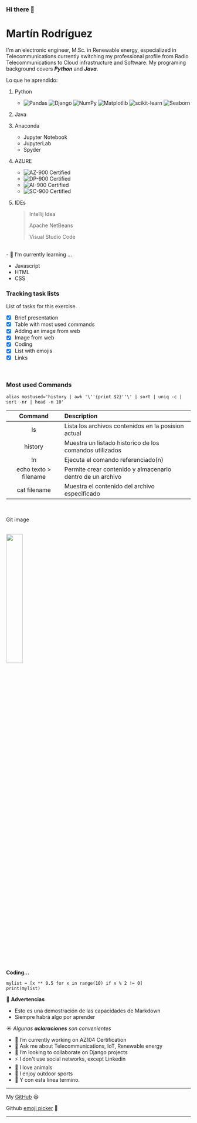 ### Hi there 👋

<!--
**M4rtR0d/M4rtR0d** is a ✨ _special_ ✨ repository because its `README.md` (this file) appears on your GitHub profile.-->

# Martín Rodríguez

I'm an electronic engineer, M.Sc. in Renewable energy, especialized in Telecommunications currently switching my professional profile from Radio Telecommunications to Cloud infrastructure and Software. My programing background covers ***Python*** and ***Java***.

Lo que he aprendido:

1. Python

   - ![Pandas](https://img.shields.io/badge/pandas-%23150458.svg?style=for-the-badge&logo=pandas&logoColor=white) ![Django](https://img.shields.io/badge/django-%23092E20.svg?style=for-the-badge&logo=django&logoColor=white) ![NumPy](https://img.shields.io/badge/numpy-%23013243.svg?style=for-the-badge&logo=numpy&logoColor=white) ![Matplotlib](https://img.shields.io/badge/Matplotlib-%23ffffff.svg?style=for-the-badge&logo=Matplotlib&logoColor=black) ![scikit-learn](https://img.shields.io/badge/scikit--learn-%23F7931E.svg?style=for-the-badge&logo=scikit-learn&logoColor=white) ![Seaborn](https://img.shields.io/badge/Seaborn-%23ffffff.svg?style=for-the-badge&logo=Seaborn&logoColor=black)
   
2. Java
   
3. Anaconda
   - Jupyter Notebook
   * JupyterLab
   * Spyder

4. AZURE
   * ![AZ-900](https://badgen.net/badge/icon/AZ-900?icon=azure&label) Certified
   * ![DP-900](https://badgen.net/badge/icon/DP-900?icon=azure&label) Certified
   * ![AI-900](https://badgen.net/badge/icon/AI-900?icon=azure&label) Certified
   * ![SC-900](https://badgen.net/badge/icon/SC-900?icon=azure&label) Certified
 
 5. IDEs
    > Intellij Idea
    > 
    > Apache NetBeans
    > 
    > Visual Studio Code

<br>  
- 🌱 I’m currently learning ...

* Javascript
* HTML
* CSS

### Tracking task lists

List of tasks for this exercise.

- [x] Brief presentation
- [x] Table with most used commands
- [x] Adding an image from web
- [x] Image from web
- [x] Coding
- [x] List with emojis
- [x] Links
<br>

### Most used Commands

```
alias mostused='history | awk '\''{print $2}''\' | sort | uniq -c | sort -nr | head -n 10'
```

|**Command**|**Description**|
|:---------:|:--------------|
|ls|Lista los archivos contenidos en la posision actual|
|history|Muestra un listado historico de los comandos utilizados|
|!n|Ejecuta el comando referenciado(n)|
|echo texto > filename|Permite crear contenido y almacenarlo dentro de un archivo|
|cat filename|Muestra el contenido del archivo especificado|
<br>

Git image

<br>
  <img src="https://git-scm.com/images/logos/downloads/Git-Logo-2Color.png" width="30%" height=30%/>
<br>

**Coding...**

```
mylist = [x ** 0.5 for x in range(10) if x % 2 != 0]
print(mylist)
```
   
:eyes: **Advertencias**
  - Esto es una demostración de las capacidades de Markdown
  - Siempre habrá algo por aprender
  

:sunny: *Algunas **aclaraciones** son convenientes*

- 🔭 I’m currently working on AZ104 Certification
- 💬 Ask me about Telecommunications, IoT, Renewable energy
- 👯 I’m looking to collaborate on Django projects
- ⚡ I don't use social networks, except Linkedin
- 🐘 I love animals
- 🐺 I enjoy outdoor sports
- 🐻 Y con esta línea termino.


***
My [GitHub](https://github.com/M4rtR0d) :smiley:

Github [emoji picker](https://github-emoji-picker.rickstaa.dev/) :tokyo_tower:

***
